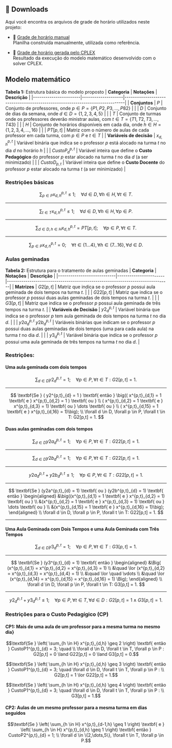 ## 📂 Downloads
<style TYPE="text/css">
code.has-jax {font: inherit; font-size: 100%; background: inherit; border: inherit;}
</style>
<script type="text/x-mathjax-config">
MathJax.Hub.Config({
    tex2jax: {
        inlineMath: [['$','$'], ['\\(','\\)']],
        skipTags: ['script', 'noscript', 'style', 'textarea', 'pre'] // removed 'code' entry
    }
});
MathJax.Hub.Queue(function() {
    var all = MathJax.Hub.getAllJax(), i;
    for(i = 0; i < all.length; i += 1) {
        all[i].SourceElement().parentNode.className += ' has-jax';
    }
});
</script>
<script type="text/javascript" src="https://cdnjs.cloudflare.com/ajax/libs/mathjax/2.7.4/MathJax.js?config=TeX-AMS_HTML-full"></script>


Aqui você encontra os arquivos de grade de horário utilizados neste projeto:

- 📘 [Grade de horário manual](Planilhas/grade_por_turma.xlsx)  
  Planilha construída manualmente, utilizada como referência.

- 📗 [Grade de horário gerada pelo CPLEX](Planilhas/grade_por_turma_CPLEX.xlsx)  
  Resultado da execução do modelo matemático desenvolvido com o solver CPLEX.

## Modelo matemático

**Tabela 1:** Estrutura básica do modelo proposto
| **Categoria**         | **Notações**       | **Descrição**                                                                 |
|-----------------------|--------------------|------------------------------------------------------------------------------|
| **Conjuntos**         | $P$              | Conjunto de professores, onde $p \in P = \{P1, P2, P3,...,P82\}$          |
|                       | $D$              | Conjunto de dias da semana, onde $d \in D = \{1, 2, 3, 4, 5\}$            |
|                       | $T$              | Conjunto de turmas onde os professores deverão ministrar aulas, com $t \in T = \{T1, T2, T3,..., T43\}$ |
|                       | $H$              | Conjunto de horários disponíveis em cada dia, onde $h \in H = \{1, 2, 3, 4,..., 16\}$ |
|                       | $PT[p,t]$        | Matriz com o número de aulas de cada professor em cada turma, com $p \in P$ e $t \in T$ |
| **Variáveis de decisão** | $x^{p,t}_{d,h}$  | Variável binária que indica se o professor $p$ está alocado na turma $t$ no dia $d$ no horário $h$ |
|                       | $CustoP^{p,t}_{d}$ | Variável inteira que define o **Custo Pedagógico** do professor $p$ estar alocado na turma $t$ no dia $d$ (a ser minimizado) |
|                       | $CustoD_{p,t}$   | Variável inteira que define o **Custo Docente** do professor $p$ estar alocado na turma $t$ (a ser minimizado) |


### Restrições básicas

$$
\sum_{p \in P} x^{p,t}_{d,h} \leq 1; \quad \forall d \in D, \forall h \in H, \forall t \in T.  
$$

---

$$
\sum_{t \in T} x^{p,t}_{d,h} \leq 1; \quad \forall d \in D, \forall h \in H, \forall p \in P.
$$

---

$$\sum_{d \in D, h \in H} x^{p,t}_{d,h} = PT[p,t]; \quad \forall p \in P, \forall t \in T.$$

---

$$\sum_{p \in P} x^{p,t}_{d,h} = 0; \quad \forall t \in \{1...4\}, \forall h \in \{7...16\}, \forall d \in D.$$

### Aulas geminadas


**Tabela 2:** Estrutura para o tratamento de aulas geminadas
| **Categoria**              | **Notações**          | **Descrição**                                                                 |
|----------------------------|-----------------------|-------------------------------------------------------------------------------|
| **Matrizes**               | $G2[p,t]$           | Matriz que indica se o professor $p$ possui aula geminada de dois tempos na turma $t$. |
|                            | $G22[p,t]$          | Matriz que indica se o professor $p$ possui duas aulas geminadas de dois tempos na turma $t$. |
|                            | $G3[p,t]$           | Matriz que indica se o professor $p$ possui aula geminada de três tempos na turma $t$. |
| **Variáveis de Decisão**    | $y2^{p,t}_{d}$      | Variável binária que indica se o professor $p$ tem aula geminada de dois tempos na turma $t$ no dia $d$. |
|                            | $y2a^{p,t}_{d}$  $y2b^{p,t}_{d}$ | Variáveis binárias que indicam se o professor $p$ possui duas aulas geminadas de dois tempos (uma para cada aula) na turma $t$ no dia $d$. |
|                            | $y3^{p,t}_{d}$      | Variável binária que indica se o professor $p$ possui uma aula geminada de três tempos na turma $t$ no dia $d$. |

### Restrições:

#### Uma aula geminada com dois tempos

$$\sum_{d \in D} y2^{p,t}_{d} = 1; \quad \forall p \in P, \forall t \in T: G2[p,t]=1.$$

---

$$
\textbf{Se } ( y2^{p,t}_{d} = 1 ) \textbf{ então } \big(( x^{p,t}_{d,1} = 1 \textbf{ e } x^{p,t}_{d,2} = 1 ) \textbf{ ou } \\ 
( x^{p,t}_{d,2} = 1 \textbf{ e } x^{p,t}_{d,3} = 1) \textbf{ ou } \dots \textbf{ ou } \\ 
( x^{p,t}_{d,15} = 1 \textbf{ e } x^{p,t}_{d,16} = 1)\big); \\ 
\forall d \in D, \forall p \in P, \forall t \in T: G2[p,t] = 1.
$$

#### Duas aulas geminadas com dois tempos

$$\sum_{d \in D} y2a^{p,t}_{d} = 1; \quad \forall p \in P, \forall t \in T : G22[p,t]=1.$$

---

$$\sum_{d \in D} y2b^{p,t}_{d} = 1; \quad \forall p \in P, \forall t \in T : G22[p,t]=1.$$

---

$$y2a^{p,t}_{d} + y2b^{p,t}_{d} \leq 1; \quad \forall p \in P, \forall t \in T: G22[p,t]=1.$$

---

$$
\textbf{Se } (y2a^{p,t}_{d} = 1) \textbf{ ou } (y2b^{p,t}_{d} = 1) \textbf{ então } 
\begin{aligned}
&\big((x^{p,t}_{d,1} = 1 \textbf{ e } x^{p,t}_{d,2} = 1) \textbf{ ou } \\
&(x^{p,t}_{d,2} = 1 \textbf{ e } x^{p,t}_{d,3} = 1) \textbf{ ou } \dots \textbf{ ou } \\
&(x^{p,t}_{d,15} = 1 \textbf{ e } x^{p,t}_{d,16} = 1)\big);
\end{aligned}
\\ \forall d \in D, \forall p \in P, \forall t \in T: G22[p,t] = 1.
$$

---

#### Uma Aula Geminada com Dois Tempos e uma Aula Geminada com Três Tempos

$$\sum_{d \in D} y3^{p,t}_{d} = 1; \quad \forall p \in P, \forall t \in T : G3[p,t]=1.$$

---

$$
\textbf{Se } (y3^{p,t}_{d} = 1) \textbf{ então }
\begin{aligned}
&\Big(
  (x^{p,t}_{d,1} = x^{p,t}_{d,2} = x^{p,t}_{d,3} = 1) \\
&\quad \lor (x^{p,t}_{d,2} = x^{p,t}_{d,3} = x^{p,t}_{d,4} = 1) \\
&\quad \lor \quad \vdots \\
&\quad \lor (x^{p,t}_{d,14} = x^{p,t}_{d,15} = x^{p,t}_{d,16} = 1)
\Big);
\end{aligned}
\\ \forall d \in D, \forall p \in P, \forall t \in T: G3[p,t] = 1.
$$

---

$$y2^{p,t}_{d} + y3^{p,t}_{d} \leq 1; \quad \forall p \in P, \forall t \in T, \forall d \in D: G2[p,t]=1 \land G3[p,t]=1.$$

### Restrições para o Custo Pedagígico (CP)

#### CP1: Mais de uma aula de um professor para a mesma turma no mesmo dia}


$$\textbf{Se } \left( \sum_{h \in H} x^{p,t}_{d,h} \geq 2 \right) \textbf{ então } CustoP1^{p,t}_{d} = 3; \quad \\ \forall d \in D, \forall t \in T, \forall p \in P : G2[p,t] = 0 \land G22[p,t] = 0 \land G3[p,t] = 0.$$

$$\textbf{Se } \left( \sum_{h \in H} x^{p,t}_{d,h} \geq 3 \right) \textbf{ então } CustoP1^{p,t}_{d} = 3; \quad \forall d \in D, \forall t \in T, \forall p \in P : \\
G2[p,t] = 1 \lor G22[p,t] = 1.$$

$$\textbf{Se } \left( \sum_{h \in H} x^{p,t}_{d,h} \geq 4 \right) \textbf{ então } CustoP1^{p,t}_{d} = 3; \quad \forall d \in D, \forall t \in T, \forall p \in P : \\
G3[p,t] = 1.$$

#### CP2: Aulas de um mesmo professor para a mesma turma em dias seguidos

$$\textbf{Se } 
\left( \sum_{h \in H} x^{p,t}_{d-1,h} \geq 1 \right) 
\textbf{ e } 
\left( \sum_{h \in H} x^{p,t}_{d,h} \geq 1 \right) 
\textbf{ então } 
CustoP2^{p,t}_{d} = 1; \\
\forall d \in \{2,\dots,5\}, \forall t \in T, \forall p \in P.$$






